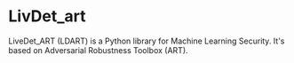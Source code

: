 # LivDet_art
LiveDet_ART (LDART) is a Python library for Machine Learning Security. It's based on Adversarial Robustness Toolbox (ART).
